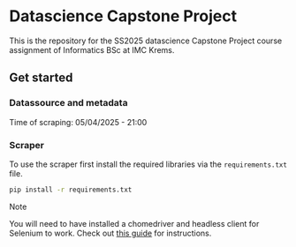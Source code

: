 # Datascience Capstone Project

This is the repository for the SS2025 datascience Capstone Project course assignment of Informatics BSc at IMC Krems.

## Get started

### Datassource and metadata

Time of scraping: 05/04/2025 - 21:00

### Scraper

To use the scraper first install the required libraries via the `requirements.txt` file.

```bash
pip install -r requirements.txt
```

> [!NOTE]  
> You will need to have installed a chomedriver and headless client for Selenium to work.
> Check out [this guide](https://tecadmin.net/setup-selenium-chromedriver-on-ubuntu/) for instructions.
